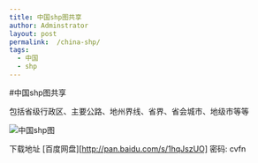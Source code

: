 ```yaml
---
title: 中国shp图共享
author: Adminstrator
layout: post
permalink:  /china-shp/
tags:
  - 中国
  - shp
---
```


#中国shp图共享

包括省级行政区、主要公路、地州界线、省界、省会城市、地级市等等

![中国shp图](http://ww3.sinaimg.cn/large/6ff04438tw1eb6xpvuugqj20uo09s40c.jpg)


下载地址 [百度网盘][http://pan.baidu.com/s/1hqJszUO] 密码: cvfn 
